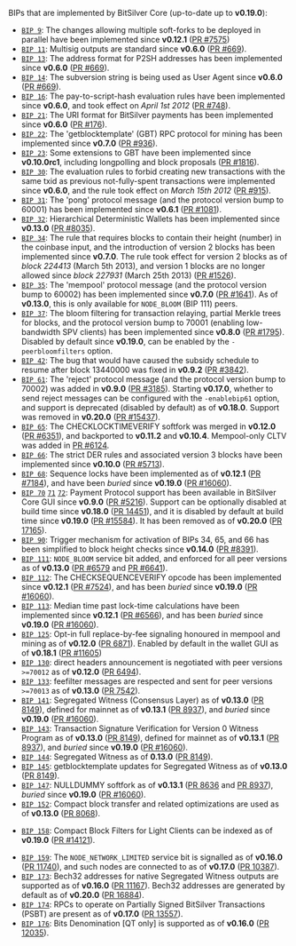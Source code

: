 BIPs that are implemented by BitSilver Core (up-to-date up to **v0.19.0**):

* [`BIP 9`](https://github.com/bitsilver/bips/blob/master/bip-0009.mediawiki): The changes allowing multiple soft-forks to be deployed in parallel have been implemented since **v0.12.1**  ([PR #7575](https://github.com/bitsilver/bitsilver/pull/7575))
* [`BIP 11`](https://github.com/bitsilver/bips/blob/master/bip-0011.mediawiki): Multisig outputs are standard since **v0.6.0** ([PR #669](https://github.com/bitsilver/bitsilver/pull/669)).
* [`BIP 13`](https://github.com/bitsilver/bips/blob/master/bip-0013.mediawiki): The address format for P2SH addresses has been implemented since **v0.6.0** ([PR #669](https://github.com/bitsilver/bitsilver/pull/669)).
* [`BIP 14`](https://github.com/bitsilver/bips/blob/master/bip-0014.mediawiki): The subversion string is being used as User Agent since **v0.6.0** ([PR #669](https://github.com/bitsilver/bitsilver/pull/669)).
* [`BIP 16`](https://github.com/bitsilver/bips/blob/master/bip-0016.mediawiki): The pay-to-script-hash evaluation rules have been implemented since **v0.6.0**, and took effect on *April 1st 2012* ([PR #748](https://github.com/bitsilver/bitsilver/pull/748)).
* [`BIP 21`](https://github.com/bitsilver/bips/blob/master/bip-0021.mediawiki): The URI format for BitSilver payments has been implemented since **v0.6.0** ([PR #176](https://github.com/bitsilver/bitsilver/pull/176)).
* [`BIP 22`](https://github.com/bitsilver/bips/blob/master/bip-0022.mediawiki): The 'getblocktemplate' (GBT) RPC protocol for mining has been implemented since **v0.7.0** ([PR #936](https://github.com/bitsilver/bitsilver/pull/936)).
* [`BIP 23`](https://github.com/bitsilver/bips/blob/master/bip-0023.mediawiki): Some extensions to GBT have been implemented since **v0.10.0rc1**, including longpolling and block proposals ([PR #1816](https://github.com/bitsilver/bitsilver/pull/1816)).
* [`BIP 30`](https://github.com/bitsilver/bips/blob/master/bip-0030.mediawiki): The evaluation rules to forbid creating new transactions with the same txid as previous not-fully-spent transactions were implemented since **v0.6.0**, and the rule took effect on *March 15th 2012* ([PR #915](https://github.com/bitsilver/bitsilver/pull/915)).
* [`BIP 31`](https://github.com/bitsilver/bips/blob/master/bip-0031.mediawiki): The 'pong' protocol message (and the protocol version bump to 60001) has been implemented since **v0.6.1** ([PR #1081](https://github.com/bitsilver/bitsilver/pull/1081)).
* [`BIP 32`](https://github.com/bitsilver/bips/blob/master/bip-0032.mediawiki): Hierarchical Deterministic Wallets has been implemented since **v0.13.0** ([PR #8035](https://github.com/bitsilver/bitsilver/pull/8035)).
* [`BIP 34`](https://github.com/bitsilver/bips/blob/master/bip-0034.mediawiki): The rule that requires blocks to contain their height (number) in the coinbase input, and the introduction of version 2 blocks has been implemented since **v0.7.0**. The rule took effect for version 2 blocks as of *block 224413* (March 5th 2013), and version 1 blocks are no longer allowed since *block 227931* (March 25th 2013) ([PR #1526](https://github.com/bitsilver/bitsilver/pull/1526)).
* [`BIP 35`](https://github.com/bitsilver/bips/blob/master/bip-0035.mediawiki): The 'mempool' protocol message (and the protocol version bump to 60002) has been implemented since **v0.7.0** ([PR #1641](https://github.com/bitsilver/bitsilver/pull/1641)). As of **v0.13.0**, this is only available for `NODE_BLOOM` (BIP 111) peers.
* [`BIP 37`](https://github.com/bitsilver/bips/blob/master/bip-0037.mediawiki): The bloom filtering for transaction relaying, partial Merkle trees for blocks, and the protocol version bump to 70001 (enabling low-bandwidth SPV clients) has been implemented since **v0.8.0** ([PR #1795](https://github.com/bitsilver/bitsilver/pull/1795)). Disabled by default since **v0.19.0**, can be enabled by the `-peerbloomfilters` option.
* [`BIP 42`](https://github.com/bitsilver/bips/blob/master/bip-0042.mediawiki): The bug that would have caused the subsidy schedule to resume after block 13440000 was fixed in **v0.9.2** ([PR #3842](https://github.com/bitsilver/bitsilver/pull/3842)).
* [`BIP 61`](https://github.com/bitsilver/bips/blob/master/bip-0061.mediawiki): The 'reject' protocol message (and the protocol version bump to 70002) was added in **v0.9.0** ([PR #3185](https://github.com/bitsilver/bitsilver/pull/3185)). Starting **v0.17.0**, whether to send reject messages can be configured with the `-enablebip61` option, and support is deprecated (disabled by default) as of **v0.18.0**. Support was removed in **v0.20.0** ([PR #15437](https://github.com/bitsilver/bitsilver/pull/15437)).
* [`BIP 65`](https://github.com/bitsilver/bips/blob/master/bip-0065.mediawiki): The CHECKLOCKTIMEVERIFY softfork was merged in **v0.12.0** ([PR #6351](https://github.com/bitsilver/bitsilver/pull/6351)), and backported to **v0.11.2** and **v0.10.4**. Mempool-only CLTV was added in [PR #6124](https://github.com/bitsilver/bitsilver/pull/6124).
* [`BIP 66`](https://github.com/bitsilver/bips/blob/master/bip-0066.mediawiki): The strict DER rules and associated version 3 blocks have been implemented since **v0.10.0** ([PR #5713](https://github.com/bitsilver/bitsilver/pull/5713)).
* [`BIP 68`](https://github.com/bitsilver/bips/blob/master/bip-0068.mediawiki): Sequence locks have been implemented as of **v0.12.1**  ([PR #7184](https://github.com/bitsilver/bitsilver/pull/7184)), and have been *buried* since **v0.19.0** ([PR #16060](https://github.com/bitsilver/bitsilver/pull/16060)).
* [`BIP 70`](https://github.com/bitsilver/bips/blob/master/bip-0070.mediawiki) [`71`](https://github.com/bitsilver/bips/blob/master/bip-0071.mediawiki) [`72`](https://github.com/bitsilver/bips/blob/master/bip-0072.mediawiki):
  Payment Protocol support has been available in BitSilver Core GUI since **v0.9.0** ([PR #5216](https://github.com/bitsilver/bitsilver/pull/5216)).
  Support can be optionally disabled at build time since **v0.18.0** ([PR 14451](https://github.com/bitsilver/bitsilver/pull/14451)),
  and it is disabled by default at build time since **v0.19.0** ([PR #15584](https://github.com/bitsilver/bitsilver/pull/15584)).
  It has been removed as of **v0.20.0** ([PR 17165](https://github.com/bitsilver/bitsilver/pull/17165)).
* [`BIP 90`](https://github.com/bitsilver/bips/blob/master/bip-0090.mediawiki): Trigger mechanism for activation of BIPs 34, 65, and 66 has been simplified to block height checks since **v0.14.0** ([PR #8391](https://github.com/bitsilver/bitsilver/pull/8391)).
* [`BIP 111`](https://github.com/bitsilver/bips/blob/master/bip-0111.mediawiki): `NODE_BLOOM` service bit added, and enforced for all peer versions as of **v0.13.0** ([PR #6579](https://github.com/bitsilver/bitsilver/pull/6579) and [PR #6641](https://github.com/bitsilver/bitsilver/pull/6641)).
* [`BIP 112`](https://github.com/bitsilver/bips/blob/master/bip-0112.mediawiki): The CHECKSEQUENCEVERIFY opcode has been implemented since **v0.12.1** ([PR #7524](https://github.com/bitsilver/bitsilver/pull/7524)), and has been *buried* since **v0.19.0** ([PR #16060](https://github.com/bitsilver/bitsilver/pull/16060)).
* [`BIP 113`](https://github.com/bitsilver/bips/blob/master/bip-0113.mediawiki): Median time past lock-time calculations have been implemented since **v0.12.1** ([PR #6566](https://github.com/bitsilver/bitsilver/pull/6566)), and has been *buried* since **v0.19.0** ([PR #16060](https://github.com/bitsilver/bitsilver/pull/16060)).
* [`BIP 125`](https://github.com/bitsilver/bips/blob/master/bip-0125.mediawiki): Opt-in full replace-by-fee signaling honoured in mempool and mining as of **v0.12.0** ([PR 6871](https://github.com/bitsilver/bitsilver/pull/6871)). Enabled by default in the wallet GUI as of **v0.18.1** ([PR #11605](https://github.com/bitsilver/bitsilver/pull/11605))
* [`BIP 130`](https://github.com/bitsilver/bips/blob/master/bip-0130.mediawiki): direct headers announcement is negotiated with peer versions `>=70012` as of **v0.12.0** ([PR 6494](https://github.com/bitsilver/bitsilver/pull/6494)).
* [`BIP 133`](https://github.com/bitsilver/bips/blob/master/bip-0133.mediawiki): feefilter messages are respected and sent for peer versions `>=70013` as of **v0.13.0** ([PR 7542](https://github.com/bitsilver/bitsilver/pull/7542)).
* [`BIP 141`](https://github.com/bitsilver/bips/blob/master/bip-0141.mediawiki): Segregated Witness (Consensus Layer) as of **v0.13.0** ([PR 8149](https://github.com/bitsilver/bitsilver/pull/8149)), defined for mainnet as of **v0.13.1** ([PR 8937](https://github.com/bitsilver/bitsilver/pull/8937)), and *buried* since **v0.19.0** ([PR #16060](https://github.com/bitsilver/bitsilver/pull/16060)).
* [`BIP 143`](https://github.com/bitsilver/bips/blob/master/bip-0143.mediawiki): Transaction Signature Verification for Version 0 Witness Program as of **v0.13.0** ([PR 8149](https://github.com/bitsilver/bitsilver/pull/8149)), defined for mainnet as of **v0.13.1** ([PR 8937](https://github.com/bitsilver/bitsilver/pull/8937)), and *buried* since **v0.19.0** ([PR #16060](https://github.com/bitsilver/bitsilver/pull/16060)).
* [`BIP 144`](https://github.com/bitsilver/bips/blob/master/bip-0144.mediawiki): Segregated Witness as of **0.13.0** ([PR 8149](https://github.com/bitsilver/bitsilver/pull/8149)).
* [`BIP 145`](https://github.com/bitsilver/bips/blob/master/bip-0145.mediawiki): getblocktemplate updates for Segregated Witness as of **v0.13.0** ([PR 8149](https://github.com/bitsilver/bitsilver/pull/8149)).
* [`BIP 147`](https://github.com/bitsilver/bips/blob/master/bip-0147.mediawiki): NULLDUMMY softfork as of **v0.13.1** ([PR 8636](https://github.com/bitsilver/bitsilver/pull/8636) and [PR 8937](https://github.com/bitsilver/bitsilver/pull/8937)), *buried* since **v0.19.0** ([PR #16060](https://github.com/bitsilver/bitsilver/pull/16060)).
* [`BIP 152`](https://github.com/bitsilver/bips/blob/master/bip-0152.mediawiki): Compact block transfer and related optimizations are used as of **v0.13.0** ([PR 8068](https://github.com/bitsilver/bitsilver/pull/8068)).
- [`BIP 158`](https://github.com/bitsilver/bips/blob/master/bip-0158.mediawiki): Compact Block Filters for Light Clients can be indexed as of **v0.19.0** ([PR #14121](https://github.com/bitsilver/bitsilver/pull/14121)).
* [`BIP 159`](https://github.com/bitsilver/bips/blob/master/bip-0159.mediawiki): The `NODE_NETWORK_LIMITED` service bit is signalled as of **v0.16.0** ([PR 11740](https://github.com/bitsilver/bitsilver/pull/11740)), and such nodes are connected to as of **v0.17.0** ([PR 10387](https://github.com/bitsilver/bitsilver/pull/10387)).
* [`BIP 173`](https://github.com/bitsilver/bips/blob/master/bip-0173.mediawiki): Bech32 addresses for native Segregated Witness outputs are supported as of **v0.16.0** ([PR 11167](https://github.com/bitsilver/bitsilver/pull/11167)). Bech32 addresses are generated by default as of **v0.20.0** ([PR 16884](https://github.com/bitsilver/bitsilver/pull/16884)).
* [`BIP 174`](https://github.com/bitsilver/bips/blob/master/bip-0174.mediawiki): RPCs to operate on Partially Signed BitSilver Transactions (PSBT) are present as of **v0.17.0** ([PR 13557](https://github.com/bitsilver/bitsilver/pull/13557)).
* [`BIP 176`](https://github.com/bitsilver/bips/blob/master/bip-0176.mediawiki): Bits Denomination [QT only] is supported as of **v0.16.0** ([PR 12035](https://github.com/bitsilver/bitsilver/pull/12035)).
